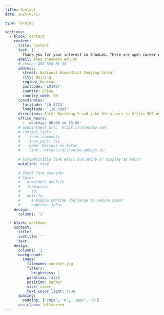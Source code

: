 ```yaml
---
title: Contact
date: 2025-06-17

type: landing

sections:
  - block: contact
    content:
      title: Contact
      text: |-
        Thank you for your interest in ZhaoLab. There are open career opportunities for postdoc, graduate students and undergraduate students. Please do not hesitate to contact us.
      email: shan.zhao@pku.edu.cn
      # phone: 888 888 88 88
      address:
        street: National Biomedical Imaging Center
        city: Beijing
        region: Huairou
        postcode: '101407'
        country: China
        country_code: CN
      coordinates:
        latitude: '40.3774'
        longitude: '116.6983'
      directions: Enter Building 5 and take the stairs to Office 502 on Floor 2
      office_hours:
        - 'weekdays 08:00 to 18:00'
      # appointment_url: 'https://calendly.com'
      # contact_links:
      #  - icon: comments
      #    icon_pack: fas
      #    name: Discuss on Forum
      #    link: 'https://discourse.gohugo.io'
    
      # Automatically link email and phone or display as text?
      autolink: true
    
      # Email form provider
      # form:
      #   provider: netlify
      #   formspree:
      #     id:
      #   netlify:
      #     # Enable CAPTCHA challenge to reduce spam?
      #     captcha: false
    design:
      columns: '1'

  - block: markdown
    content:
      title:
      subtitle: ''
      text:
    design:
      columns: '1'
      background:
        image: 
          filename: contact.jpg
          filters:
            brightness: 1
          parallax: false
          position: center
          size: cover
          text_color_light: true
      spacing:
        padding: ['20px', '0', '20px', '0']
      css_class: fullscreen
---
```


